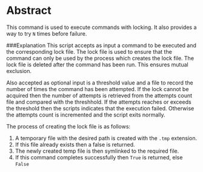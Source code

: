 Abstract
===============
This command is used to execute commands with locking. It also provides a way to try `N` times before failure.

###Explanation
This script accepts as input a command to be executed and the corresponding lock file. The lock file is used to ensure
that the command can only be used by the process which creates the lock file. The lock file is deleted after the command has been
run. This ensures mutual exclusion.

Also accepted as optional input is a threshold value and a file to record the number of times the command has been attempted.
If the lock cannot be acquired then the number of attempts is retrieved from the attempts count file and compared
with the threshhold. If the attempts reaches or exceeds the threshold then the scripts indicates that the execution failed.
Otherwise the attempts count is incremented and the script exits normally.

The process of creating the lock file is as follows:

1. A temporary file with the desired path is created with the `.tmp` extension.
2. If this file already exists then a false is returned.
3. The newly created temp file is then symlinked to the required file.
4. If this command completes successfully then `True` is returned, else `False`